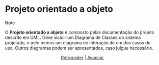 # Projeto orientado a objeto

>[!NOTE]
>O **Projeto orientado a objeto** é composto pelas documentação do projeto descrito em UML. Deve incluir um Diagrama de Classes do sistema projetado, e pelo menos um diagrama de interação de um dos casos de uso. Outros diagramas podem ser apresentados, caso julgue necessário.



<div align="center">

[Retroceder](analise.md) | [Avançar](implementacao.md)

</div>